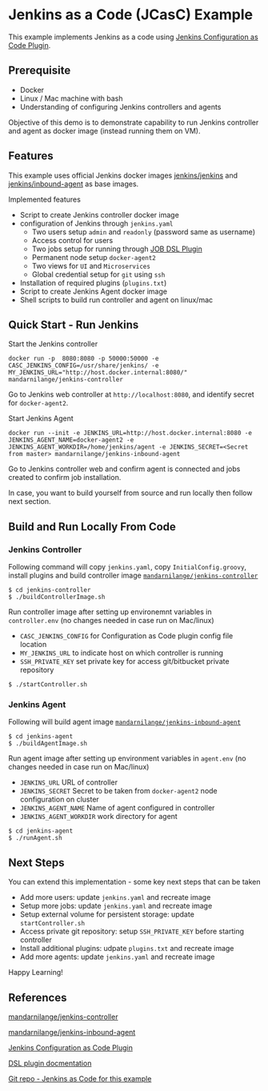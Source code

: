 # Jenkins as a Code (JCasC) Example 
This example implements Jenkins as a code using [Jenkins Configuration as Code Plugin](https://github.com/jenkinsci/configuration-as-code-plugin). 

## Prerequisite  
- Docker 
- Linux / Mac machine with bash 
- Understanding of configuring Jenkins controllers and agents 

Objective of this demo is to demonstrate capability to run Jenkins controller and agent as docker image (instead running them on VM).

## Features 
This example uses official Jenkins docker images [jenkins/jenkins](https://hub.docker.com/r/jenkins/jenkins) and [jenkins/inbound-agent](https://hub.docker.com/r/jenkins/inbound-agent) as base images. 

Implemented features 
- Script to create Jenkins controller docker image
- configuration of Jenkins through `jenkins.yaml` 
  - Two users setup `admin` and `readonly` (password same as username) 
  - Access control for users
  - Two jobs setup for running through [JOB DSL Plugin](https://plugins.jenkins.io/job-dsl/)
  - Permanent node setup `docker-agent2` 
  - Two views for `UI` and `Microservices` 
  - Global credential setup for `git` using `ssh` 
- Installation of required plugins (`plugins.txt`) 
- Script to create Jenkins Agent docker image 
- Shell scripts to build run controller and agent on linux/mac 

## Quick Start - Run Jenkins
Start the Jenkins controller 

```ssh
docker run -p  8080:8080 -p 50000:50000 -e CASC_JENKINS_CONFIG=/usr/share/jenkins/ -e MY_JENKINS_URL="http://host.docker.internal:8080/"  mandarnilange/jenkins-controller
```

Go to Jenkins web controller at `http://localhost:8080`, and identify secret for `docker-agent2`.  

Start Jenkins Agent 
```ssh
docker run --init -e JENKINS_URL=http://host.docker.internal:8080 -e JENKINS_AGENT_NAME=docker-agent2 -e JENKINS_AGENT_WORKDIR=/home/jenkins/agent -e JENKINS_SECRET=<Secret from master> mandarnilange/jenkins-inbound-agent
```
Go to Jenkins controller web and confirm agent is connected and jobs created to confirm job installation. 

In case, you want to build yourself from source and run locally then follow next section. 

## Build and Run Locally From Code  

### Jenkins Controller  
Following command will copy `jenkins.yaml`, copy `InitialConfig.groovy`, install plugins and build controller image [`mandarnilange/jenkins-controller`](https://hub.docker.com/repository/docker/mandarnilange/jenkins-controller/)

```ssh
$ cd jenkins-controller
$ ./buildControllerImage.sh 
```


Run controller image after setting up environemnt variables in `controller.env` (no changes needed in case run on Mac/linux)
- `CASC_JENKINS_CONFIG` for Configuration as Code plugin config file location 
- `MY_JENKINS_URL` to indicate host on which controller is running 
- `SSH_PRIVATE_KEY` set private key for access git/bitbucket private repository 

```ssh
$ ./startController.sh
```

### Jenkins Agent 
Following will build agent image [`mandarnilange/jenkins-inbound-agent`](https://hub.docker.com/repository/docker/mandarnilange/jenkins-inbound-agent/general)

```ssh
$ cd jenkins-agent
$ ./buildAgentImage.sh
```

Run agent image after setting up environment variables in `agent.env` (no changes needed in case run on Mac/linux)
- `JENKINS_URL` URL of controller 
- `JENKINS_SECRET` Secret to be taken from `docker-agent2` node configuration on cluster
- `JENKINS_AGENT_NAME` Name of agent configured in controller 
- `JENKINS_AGENT_WORKDIR` work directory for agent 

```ssh
$ cd jenkins-agent
$ ./runAgent.sh
```

## Next Steps 
You can extend this implementation - some key next steps that can be taken 
- Add more users: update `jenkins.yaml` and recreate image
- Setup more jobs: update `jenkins.yaml` and recreate image
- Setup external volume for persistent storage: update `startController.sh` 
- Access private git repository: setup `SSH_PRIVATE_KEY` before starting controller
- Install additional plugins: udpate `plugins.txt` and recreate image
- Add more agents: update `jenkins.yaml` and recreate image

Happy Learning! 

## References 
[mandarnilange/jenkins-controller](https://hub.docker.com/repository/docker/mandarnilange/jenkins-controller/general)

[mandarnilange/jenkins-inbound-agent](https://hub.docker.com/repository/docker/mandarnilange/jenkins-inbound-agent/general)

[Jenkins Configuration as Code Plugin](https://github.com/jenkinsci/configuration-as-code-plugin)

[DSL plugin docmentation](https://jenkinsci.github.io/job-dsl-plugin/) 

[Git repo - Jenkins as Code for this example](https://github.com/mandarnilange/jenkins-as-code)
